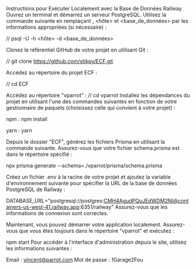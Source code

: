 

Instructions pour Exécuter Localement avec la Base de Données Railway
Ouvrez un terminal et démarrez un serveur PostgreSQL. Utilisez la commande suivante en remplaçant <utilisateur>, <hôte> et <base_de_données> par les informations appropriées (si nécessaire) :

//
psql -U <utilisateur> -h <hôte> -d <base_de_données>


Clonez le référentiel GitHub de votre projet en utilisant Git :

//
git clone https://github.com/stikpy/ECF.git


Accédez au répertoire du projet ECF :

//
cd ECF

Accédez au répertoire "vparrot" :
//
cd vparrot
Installez les dépendances du projet en utilisant l'une des commandes suivantes en fonction de votre gestionnaire de paquets (choisissez celle qui convient à votre projet) :

npm :
npm install

yarn :
yarn

Depuis le dossier "ECF", générez les fichiers Prisma en utilisant la commande suivante. Assurez-vous que votre fichier schema.prisma est dans le répertoire spécifié :


npx prisma generate --schema=./vparrot/prisma/schema.prisma

Créez un fichier .env à la racine de votre projet et ajoutez la variable d'environnement suivante pour spécifier la URL de la base de données PostgreSQL de Railway :

DATABASE_URL="postgresql://postgres:CMH4AgudPQuJEdWDM2Nl@containers-us-west-41.railway.app:6351/railway"
Assurez-vous que les informations de connexion sont correctes.

Maintenant, vous pouvez démarrer votre application localement. Assurez-vous que vous êtes toujours dans le répertoire "vparrot" et exécutez :


npm start
Pour accéder à l'interface d'administration depuis le site, utilisez les informations suivantes :

Email : vincent@parrot.com
Mot de passe : 1Garage2Fou
